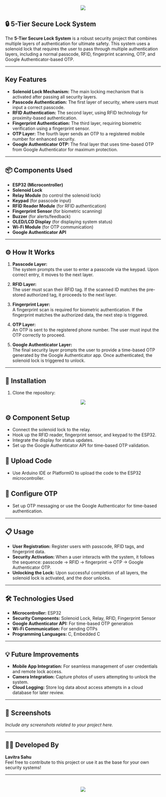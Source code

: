 <h1 align="center">
    <img src="https://readme-typing-svg.herokuapp.com/?font=Righteous&size=35&center=true&vCenter=true&width=800&height=100&duration=4000&lines=5-Tier+Secure+Lock+System+🔐" />
</h1>

## 🔒 5-Tier Secure Lock System

The **5-Tier Secure Lock System** is a robust security project that combines multiple layers of authentication for ultimate safety. This system uses a solenoid lock that requires the user to pass through multiple authentication layers, including a normal passcode, RFID, fingerprint scanning, OTP, and Google Authenticator-based OTP.

---

## Key Features

- **Solenoid Lock Mechanism:** The main locking mechanism that is activated after passing all security layers.
- **Passcode Authentication:** The first layer of security, where users must input a correct passcode.
- **RFID Authentication:** The second layer, using RFID technology for proximity-based authentication.
- **Fingerprint Authentication:** The third layer, requiring biometric verification using a fingerprint sensor.
- **OTP Layer:** The fourth layer sends an OTP to a registered mobile number for enhanced security.
- **Google Authenticator OTP:** The final layer that uses time-based OTP from Google Authenticator for maximum protection.

---

## 📦 Components Used

- **ESP32 (Microcontroller)**
- **Solenoid Lock**
- **Relay Module** (to control the solenoid lock)
- **Keypad** (for passcode input)
- **RFID Reader Module** (for RFID authentication)
- **Fingerprint Sensor** (for biometric scanning)
- **Buzzer** (for alerts/feedback)
- **OLED/LCD Display** (for displaying system status)
- **Wi-Fi Module** (for OTP communication)
- **Google Authenticator API**

---

## ⚙️ How It Works

1. **Passcode Layer:**  
   The system prompts the user to enter a passcode via the keypad. Upon correct entry, it moves to the next layer.
   
2. **RFID Layer:**  
   The user must scan their RFID tag. If the scanned ID matches the pre-stored authorized tag, it proceeds to the next layer.
   
3. **Fingerprint Layer:**  
   A fingerprint scan is required for biometric authentication. If the fingerprint matches the authorized data, the next step is triggered.
   
4. **OTP Layer:**  
   An OTP is sent to the registered phone number. The user must input the OTP correctly to proceed.
   
5. **Google Authenticator Layer:**  
   The final security layer prompts the user to provide a time-based OTP generated by the Google Authenticator app. Once authenticated, the solenoid lock is triggered to unlock.

---

## 🔧 Installation

1. Clone the repository:
<div align="center">
    <a href="https://github.com/TechArcanist/5-Tier-Secure-Lock-System">
        <img src="https://img.shields.io/badge/Clone_Repository-007ACC?style=for-the-badge&logo=github&logoColor=white" />
    </a>
</div>
   
## ⚙️ Component Setup

- Connect the solenoid lock to the relay.
- Hook up the RFID reader, fingerprint sensor, and keypad to the ESP32.
- Integrate the display for status updates.
- Set up the Google Authenticator API for time-based OTP validation.

## 🔧 Upload Code

- Use Arduino IDE or PlatformIO to upload the code to the ESP32 microcontroller.

## 🔑 Configure OTP

- Set up OTP messaging or use the Google Authenticator for time-based authentication.

---

## 📋 Usage

- **User Registration:** Register users with passcode, RFID tags, and fingerprint data.
- **Security Activation:** When a user interacts with the system, it follows the sequence: passcode → RFID → fingerprint → OTP → Google Authenticator OTP.
- **Unlocking the Lock:** Upon successful completion of all layers, the solenoid lock is activated, and the door unlocks.

---

## 🛠 Technologies Used

- **Microcontroller:** ESP32
- **Security Components:** Solenoid Lock, Relay, RFID, Fingerprint Sensor
- **Google Authenticator API:** For time-based OTP generation
- **Wi-Fi Communication:** For sending OTPs
- **Programming Languages:** C, Embedded C

---

## 💡 Future Improvements

- **Mobile App Integration:** For seamless management of user credentials and remote lock access.
- **Camera Integration:** Capture photos of users attempting to unlock the system.
- **Cloud Logging:** Store log data about access attempts in a cloud database for later review.

---

## 📸 Screenshots

*Include any screenshots related to your project here.*

---

## 👨‍💻 Developed By

**Lavitra Sahu**  
Feel free to contribute to this project or use it as the base for your own security systems!

---

<h1 align="center">
    <img src="https://readme-typing-svg.herokuapp.com/?font=Righteous&size=35&center=true&vCenter=true&width=500&height=70&duration=4000&lines=Thanks+for+Visiting!+👋;&color=0066cc" />
</h1>
